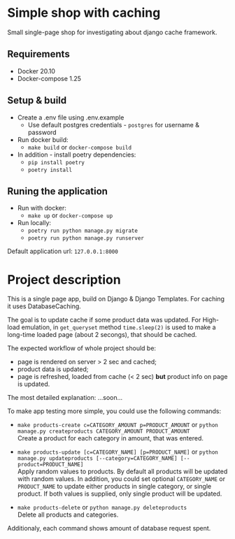 # Simple shop with caching
Small single-page shop for investigating about django cache framework.


## Requirements

* Docker 20.10
* Docker-compose 1.25


## Setup & build
* Create a .env file using .env.example
  * Use default postgres credentials - `postgres` for username & password
* Run docker build:  
  * `make build` or `docker-compose build`
* In addition - install poetry dependencies:
    * `pip install poetry`
    * `poetry install`


## Runing the application
* Run with docker:
  * `make up` or `docker-compose up`
* Run locally:
    * `poetry run python manage.py migrate`
    * `poetry run python manage.py runserver`

Default application url: ` 127.0.0.1:8000 `


# Project description
This is a single page app, build on Django & Django Templates. For caching it uses DatabaseCaching.

The goal is to update cache if some product data was updated. For High-load emulation, in `get_queryset` method `time.sleep(2)` is used to make a long-time loaded page (about 2 secongs), that should be cached.  

The expected workflow of whole project should be:
* page is rendered on server > 2 sec and cached;
* product data is updated;
* page is refreshed, loaded from cache (< 2 sec) **but** product info on page is updated.

The most detailed explanation: ...soon...

To make app testing more simple, you could use the following commands:
* `make products-create c=CATEGORY_AMOUNT p=PRODUCT_AMOUNT` or `python manage.py createproducts CATEGORY_AMOUNT PRODUCT_AMOUNT`  
Create a product for each category in amount, that was entered.

* `make products-update [c=CATEGORY_NAME] [p=PRODUCT_NAME]` or `python manage.py updateproducts [--category=CATEGORY_NAME] [--product=PRODUCT_NAME]`  
Apply random values to products. By default all products will be updated with random values. In addition, you could set optional `CATEGORY_NAME` or `PRODUCT_NAME` to update either products in single category, or single product. If both values is supplied, only single product will be updated.

* `make products-delete` or `python manage.py deleteproducts`  
Delete all products and categories.

Additionaly, each command shows amount of database request spent.
